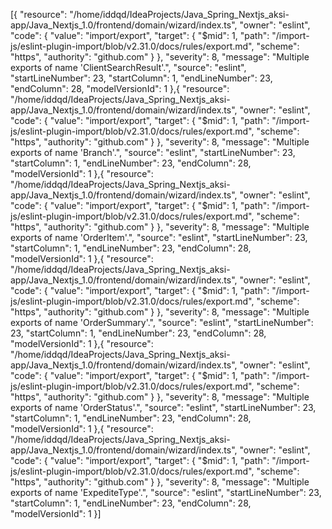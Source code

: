 [{
	"resource": "/home/iddqd/IdeaProjects/Java_Spring_Nextjs_aksi-app/Java_Nextjs_1.0/frontend/domain/wizard/index.ts",
	"owner": "eslint",
	"code": {
		"value": "import/export",
		"target": {
			"$mid": 1,
			"path": "/import-js/eslint-plugin-import/blob/v2.31.0/docs/rules/export.md",
			"scheme": "https",
			"authority": "github.com"
		}
	},
	"severity": 8,
	"message": "Multiple exports of name 'ClientSearchResult'.",
	"source": "eslint",
	"startLineNumber": 23,
	"startColumn": 1,
	"endLineNumber": 23,
	"endColumn": 28,
	"modelVersionId": 1
},{
	"resource": "/home/iddqd/IdeaProjects/Java_Spring_Nextjs_aksi-app/Java_Nextjs_1.0/frontend/domain/wizard/index.ts",
	"owner": "eslint",
	"code": {
		"value": "import/export",
		"target": {
			"$mid": 1,
			"path": "/import-js/eslint-plugin-import/blob/v2.31.0/docs/rules/export.md",
			"scheme": "https",
			"authority": "github.com"
		}
	},
	"severity": 8,
	"message": "Multiple exports of name 'Branch'.",
	"source": "eslint",
	"startLineNumber": 23,
	"startColumn": 1,
	"endLineNumber": 23,
	"endColumn": 28,
	"modelVersionId": 1
},{
	"resource": "/home/iddqd/IdeaProjects/Java_Spring_Nextjs_aksi-app/Java_Nextjs_1.0/frontend/domain/wizard/index.ts",
	"owner": "eslint",
	"code": {
		"value": "import/export",
		"target": {
			"$mid": 1,
			"path": "/import-js/eslint-plugin-import/blob/v2.31.0/docs/rules/export.md",
			"scheme": "https",
			"authority": "github.com"
		}
	},
	"severity": 8,
	"message": "Multiple exports of name 'OrderItem'.",
	"source": "eslint",
	"startLineNumber": 23,
	"startColumn": 1,
	"endLineNumber": 23,
	"endColumn": 28,
	"modelVersionId": 1
},{
	"resource": "/home/iddqd/IdeaProjects/Java_Spring_Nextjs_aksi-app/Java_Nextjs_1.0/frontend/domain/wizard/index.ts",
	"owner": "eslint",
	"code": {
		"value": "import/export",
		"target": {
			"$mid": 1,
			"path": "/import-js/eslint-plugin-import/blob/v2.31.0/docs/rules/export.md",
			"scheme": "https",
			"authority": "github.com"
		}
	},
	"severity": 8,
	"message": "Multiple exports of name 'OrderSummary'.",
	"source": "eslint",
	"startLineNumber": 23,
	"startColumn": 1,
	"endLineNumber": 23,
	"endColumn": 28,
	"modelVersionId": 1
},{
	"resource": "/home/iddqd/IdeaProjects/Java_Spring_Nextjs_aksi-app/Java_Nextjs_1.0/frontend/domain/wizard/index.ts",
	"owner": "eslint",
	"code": {
		"value": "import/export",
		"target": {
			"$mid": 1,
			"path": "/import-js/eslint-plugin-import/blob/v2.31.0/docs/rules/export.md",
			"scheme": "https",
			"authority": "github.com"
		}
	},
	"severity": 8,
	"message": "Multiple exports of name 'OrderStatus'.",
	"source": "eslint",
	"startLineNumber": 23,
	"startColumn": 1,
	"endLineNumber": 23,
	"endColumn": 28,
	"modelVersionId": 1
},{
	"resource": "/home/iddqd/IdeaProjects/Java_Spring_Nextjs_aksi-app/Java_Nextjs_1.0/frontend/domain/wizard/index.ts",
	"owner": "eslint",
	"code": {
		"value": "import/export",
		"target": {
			"$mid": 1,
			"path": "/import-js/eslint-plugin-import/blob/v2.31.0/docs/rules/export.md",
			"scheme": "https",
			"authority": "github.com"
		}
	},
	"severity": 8,
	"message": "Multiple exports of name 'ExpediteType'.",
	"source": "eslint",
	"startLineNumber": 23,
	"startColumn": 1,
	"endLineNumber": 23,
	"endColumn": 28,
	"modelVersionId": 1
}]
